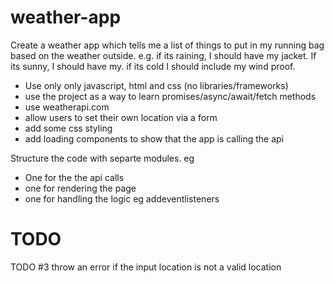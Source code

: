 # weather-app

Create a weather app which tells me a list of things to put in my running bag based on the weather outside. e.g. if its raining, I should have my jacket. If its sunny, I should have my. if its cold I should include my wind proof.

- Use only only javascript, html and css (no libraries/frameworks)
- use the project as a way to learn promises/async/await/fetch methods
- use weatherapi.com
- allow users to set their own location via a form
- add some css styling
- add loading components to show that the app is calling the api

Structure the code with separte modules. eg

- One for the the api calls
- one for rendering the page
- one for handling the logic eg addeventlisteners

# TODO

TODO #3 throw an error if the input location is not a valid location
